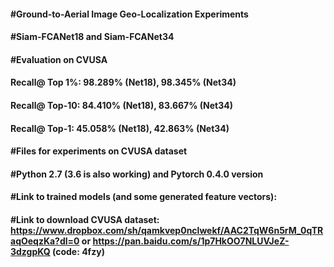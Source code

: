 #### #Ground-to-Aerial Image Geo-Localization Experiments
#### #Siam-FCANet18 and Siam-FCANet34
#### #Evaluation on CVUSA 
#### Recall@ Top 1%: 98.289% (Net18), 98.345% (Net34)
#### Recall@ Top-10: 84.410% (Net18), 83.667% (Net34)
#### Recall@ Top-1:  45.058% (Net18), 42.863% (Net34)
#### #Files for experiments on CVUSA dataset
#### #Python 2.7 (3.6 is also working) and Pytorch 0.4.0 version
#### #Link to trained models (and some generated feature vectors): 
#### #Link to download CVUSA dataset: https://www.dropbox.com/sh/qamkvep0nclwekf/AAC2TqW6n5rM_0qTRaqOeqzKa?dl=0 or https://pan.baidu.com/s/1p7HkOO7NLUVJeZ-3dzgpKQ (code: 4fzy)
